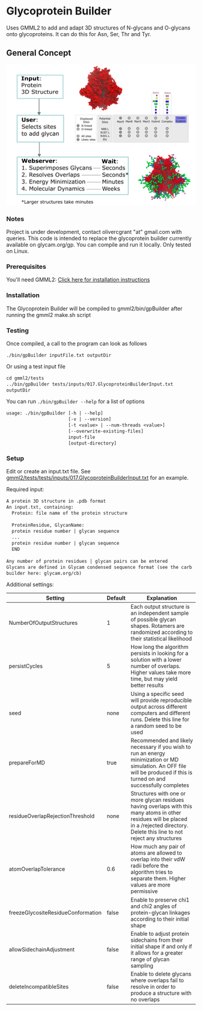# Glycoprotein Builder
Uses GMML2 to add and adapt 3D structures of N-glycans and O-glycans onto glycoproteins. It can do this for Asn, Ser, Thr and Tyr.

## General Concept
![schematic](schematic/schematic.png)

### Notes
Project is under development, contact olivercgrant "at" gmail.com with queries. 
This code is intended to replace the glycoprotein builder currently available on glycam.org/gp. You can compile and run it locally.
Only tested on Linux.

### Prerequisites

You'll need GMML2: [Click here for installation instructions](https://github.com/GLYCAM-Web/gmml2#readme)

### Installation
The Glycoprotein Builder will be compiled to gmml2/bin/gpBuilder after running the gmml2 make.sh script

### Testing
Once compiled, a call to the program can look as follows
```
./bin/gpBuilder inputFile.txt outputDir
```
Or using a test input file
```
cd gmml2/tests
../bin/gpBuilder tests/inputs/017.GlycoproteinBuilderInput.txt outputDir
```

You can run `./bin/gpBuilder --help` for a list of options

```
usage: ./bin/gpBuilder [-h | --help]
                       [-v | --version]
                       [-t <value> | --num-threads <value>]
                       [--overwrite-existing-files]
                       input-file
                       [output-directory]
```

### Setup
Edit or create an input.txt file. See [gmml2/tests/tests/inputs/017.GlycoproteinBuilderInput.txt](../../tests/tests/inputs/017.GlycoproteinBuilderInput.txt) for an example.

Required input:
```
A protein 3D structure in .pdb format
An input.txt, containing:
  Protein: file name of the protein structure

  ProteinResidue, GlycanName:
  protein residue number | glycan sequence
  ...
  protein residue number | glycan sequence
  END

Any number of protein residues | glycan pairs can be entered
Glycans are defined in Glycam condensed sequence format (see the carb builder here: glycam.org/cb)
```

Additional settings:

| Setting  | Default | Explanation |
| --- | --- | --- |
| NumberOfOutputStructures | 1 | Each output structure is an independent sample of possible glycan shapes. Rotamers are randomized according to their statistical likelihood |
| persistCycles | 5 | How long the algorithm persists in looking for a solution with a lower number of overlaps. Higher values take more time, but may yield better results |
| seed | none | Using a specific seed will provide reproducible output across different computers and different runs. Delete this line for a random seed to be used |
| prepareForMD | true | Recommended and likely necessary if you wish to run an energy minimization or MD simulation. An OFF file will be produced if this is turned on and successfully completes |
| residueOverlapRejectionThreshold | none | Structures with one or more glycan residues having overlaps with this many atoms in other residues will be placed in a /rejected directory. Delete this line to not reject any structures |
| atomOverlapTolerance | 0.6 | How much any pair of atoms are allowed to overlap into their vdW radii before the algorithm tries to separate them. Higher values are more permissive |
| freezeGlycositeResidueConformation | false | Enable to preserve chi1 and chi2 angles of protein-glycan linkages according to their initial shape |
| allowSidechainAdjustment | false | Enable to adjust protein sidechains from their initial shape if and only if it allows for a greater range of glycan sampling |
| deleteIncompatibleSites | false | Enable to delete glycans where overlaps fail to resolve in order to produce a structure with no overlaps |
